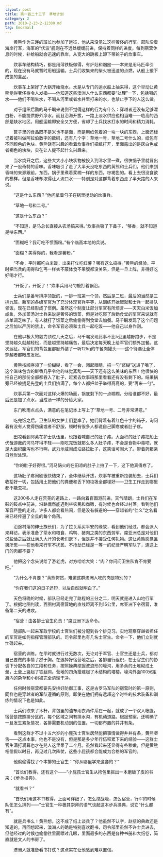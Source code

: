 ```yaml
---
layout: post
title: 第一百二十三节　草地计划
category: 2
path: 2010-2-23-2-12300.md
tag: [normal]
---
```


　　黄熊作为三连的班长也参加了远征，他从来没见过这样奢侈的行军。部队沿着海岸行军，海军的“伏波”舰则在不远处缓缓前进，保持着同样的进度，每到宿营休息的时候，补给船就会迅速的靠岸，从宽大的跳板上卸下带轮子的炊事车。

　　炊事车结构精巧，都是用薄铁板做得，有炉灶和烟囱――本来是用马匹牵引的，现在没有马就暂时用船运输。士兵们收集来的柴火被迅速的点燃，从船上搬下成筐的食品。

　　炊事车上架好了大锅开始烧水。水是从专门的运水船上抽来得，这个举动让黄熊觉得奢侈得令人发指――他知道这些澳洲人什么东西都要“处理”一下，包括喝的水――他们不喝生水，不喝从河里或者水井里打来的水，也禁止手下的人这么做。

　　对于组织后勤的马千瞩来说倒不觉得这样的行为有什么：穿越者还没有足够漂白粉，不能提供野外净水。而且沿海开拔，一路上淡水供应也相当难――临高的西部是缺水地区。用船运输即安全又方便，省却了士兵找水打水的时间和精力消耗。

　　筐子里的食品既不是米也不是面，而是用纸包着的一块一块的东西，上面还标记着被叫做阿拉伯数字的数码，还有几个字：草地一号，草地二号什么的，纸包有不同颜色的色块。黄熊饶有兴趣的看着炊事兵们把纸打开，里面露出的是灰白色或者褐色的块块，实在让人提不起什么兴趣来。

　　当水烧开之后，这些大大小小块状物被投入到沸水里一煮，很快锅子里就冒出来了一股奇特的香味。香味吸引了走了大半天没吃东西的黄熊和士兵们，他们来到香味的来源跟前，东西。锅子里煮着浆糊一样的东西，棕褐色的。看上去很没食欲的模样，但是香味却浓得让人流口水――特别是对这群背着东西走了半天路的人来说。

　　“这是什么东西？”他问拿着勺子在锅里搅动的炊事兵。

　　“草地一号和二号。”

　　“这是什么东西？”

　　“不知道，是马总长直接从农场搞来得。”炊事兵吸了下鼻子，“够香，就不知道是啥东西。”

　　“面糊吧？我可吃不惯面粉。”有个临高本地的兵说。

　　“面糊？美得你的，我看是薯粉。”

　　“不会，平时都吃白米饭，出来打仗吃红薯？哪有这么搞得。”黄熊的经验，平时把当兵的闹得和乞丐一样衣不蔽体食不果腹都没关系，但是一旦上阵，非得好吃好喝才行。

　　“开饭了，开饭了！”炊事兵用马勺敲打着锅沿。

　　士兵们是番号排序领饭的，一排一班第一个领，然后是二班，最后的当然是三排九班。新军的各级军官为了充分体现官兵平等，从训练开始起就和士兵一起排队领饭。现在已经形成了惯例。虽然这个制度让部分军官有所烦言――天天白米饭加咸鱼，外加菜汤对士兵来说是奢侈的饭菜，但是对吃惯了后勤食堂的军官来说就有点单调乏味了。有人就打了饭菜之后偷偷得到食堂去加餐。马千瞩发现了这个问题之后加以严厉的禁止，命令军官必须和士兵一起吃饭――他自己以身作则。

　　在他以极大的毅力顶过几天之后，马千瞩发现此事不比5公里越野跑步，不是坚持越久就越轻松，而是越坚持越痛苦，最后决定每天晚上给军官们额外加餐。这次远征，军官们的背包里都额外装了一听125g的午餐肉罐头――这个待遇让全体穿越者都眼皮发胀。

　　黄熊按顺序领了一份糊糊，看了一会，闭起眼睛，把一勺“浆糊”送进了嘴了，这个滋味包含的鲜香几乎令他的味觉紊乱――天下还有这么美味的东西！他很快的把自己的那份全部都吞入了肚子，赶紧去炊事班那里看看还有没有剩下的。结果锅旁已经被捷足先登的士兵们挤满了，每个人都把盆子举得高高的，要“再来一勺”。

　　炊事兵第一次面对这样火爆的场面，锅底剩下的一点糊糊，分给谁都不好，最后还是加了点水，当成汤一样的分给大家。

　　东门吹雨点点头，满意的在笔记本上写上了“草地一号、二号非常满意。”

　　吃完饭之后，卫生队的女护士们登岸了，她们背着有着红色十字的箱子，询问着有没有人觉得伤痛或者不舒服，顿时有很多人都说自己脚疼或者肚子疼。

　　田凉看到郭芙在护士队伍里，也跟着喊自己的肚子疼。大面积的肚子疼把船上优哉游哉的河马吓得不轻――刚吃完饭就那么多人肚子疼，不会是食物中毒吧，就是大面积腹泻也不行啊，武力示威闹成沿路拉肚子，这笑话可闹大了。带着药箱亲自登岸处理。

　　“你的肚子好得很。”河马恼火的在田凉的肚子上拍了一下，这下他真得疼了。

　　这场肚子疼闹剧很快结束了，全体继续开拔，炊事车被重新拉装船去，士兵们收拾好一切，包括用土把他们的粪便和丢下的垃圾全都埋好――卫生工作走到哪里都不能忽视。

　　这200多人走在荒芜的道路上，一路向着百图港前进，天气晴朗，士兵们在军鼓的鼓点中前进，沿路偶然能遇到些农民和商贩，有时候也会经过村落。看到他们军容严整的走过，许多人都会看热闹，但是没有躲避的――穿越者的“仁义”之名看来已经传遍了全县的每个角落。

　　沿途村落的绅士族长们，为了拉关系买平安的缘故，看到他们经过，都会派人来拜访，表示准备了茶水和粮食、鸡鸭、猪肉之类的东西劳军。席亚洲总是对他们说些话之后就让满头大汗的长老们退下，但是并不接受任何礼物。这让黄熊感觉匪夷所思――在他看来行军不扰民、不抢劫已经是一等一的纪律严明军队了，连送上门的肉都不要？

　　他把这个念头说给了游老虎，对方哈哈大笑：“肉？你问问卫生队肯不肯要吧。”

　　“为什么不肯要？”黄熊愕然，难道这群澳洲人吃的肉是特别的？

　　“你在我们这的日子还短，以后自然就明白了。”

　　天色将晚的时候，部队已经走完了路程的三分之二，明天就是进入山地行军了。根据地图判读，百图村离宿营地的直线距离不到15公里，席亚洲下令宿营，准备第二天的进攻。

　　“宿营！由各排士官生负责！”席亚洲下达命令。

　　随部队一起来军政学校的士官生们被分配到各个排见习。实地观察穿越者担任的军官是如何指挥管理部队的。司令部里也有几名士官生。命令一下，他们立刻就忙碌起来。

　　宿营的训练，在平时就进行过无数次，无论对于军官、士官生还是士兵，都对自己要做的事情了然于胸。在选择好宿营地之后，各排自行组织，在士官生们的协调下分配各自的工段和任务，按照操典挖掘波浪形的壕沟，用多余的土堆砌成土垒，土垒上竖起了铁丝网，营地的四角搭建起了木结构的塔楼。壕沟外面100米距离内的杂草和小树被完全清理干净。

　　任何时候宿营都要先安排好防御工事，这是古罗马军队的宿营时的第一原则，同样也是穿越者的军队遵循的原则。即使在他们拥有远超这个时空的技术装备和训练的情况下也是如此。

　　士兵们砍来了木杆，背包里的油布雨衣两件系在一起，就成了一个双人帐篷，宿营是按照排分区的，每个区域之间有排水沟，有机动道路。根据预案，还明确了一旦发生紧急情况，各排需要机动到的位置，一切都布置的井井有条。

　　看到这群才不过十五六岁的小屁孩士官生居然能把事情做得井井有条，黄熊咂舌――这点本事，他也不是没有，但是那是多少年行伍积累下来的经验――这群士官生满打满算也才在髡人这里呆了二个月。虽然看起来还显得有些稚嫩，但是黄熊相信假以时日，再见过几次阵仗，这些小屁孩都会能成为合格的军官的。

　　他偷偷得找了个本排的士官生：“你从哪里学来这套的？”

　　“首长们教得，还有这个――”小屁孩士官生从挎包里抠出一本磨破了皮的书来：《步兵操典》。

　　“就看书？”

　　“首长们用这本书教得，上面可详细了，怎么挖战壕，怎么宿营，行军的时候队伍怎么排列――”士官生一种极其崇拜的语气谈起这本步兵操典，说它“什么都有”。

　　就是兵书么！黄熊想，这不成了纸上谈兵了？他虽然不认字，赵括的典故还是知道的。再回想起来，澳洲人的确是特别喜欢翻书，司令部里虽然不许士兵进去，但他经过的时候也偷偷往里面瞟过几眼，里面最多的东西是各种书册和大纸卷，简直就是文人的书房了。

　　澳洲人就准备看书打仗？这点实在让他感到难以置信。
